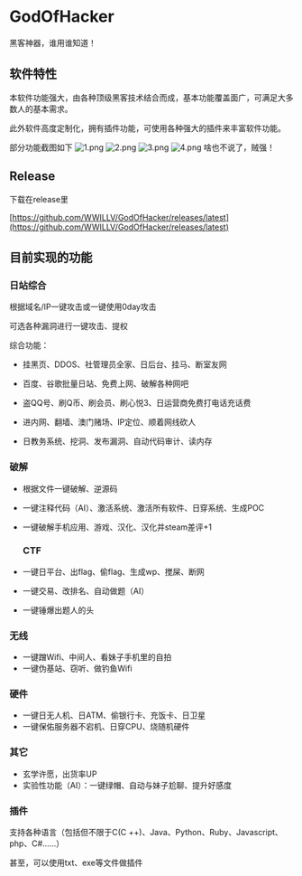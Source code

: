 # GodOfHacker
黑客神器，谁用谁知道！

## 软件特性

本软件功能强大，由各种顶级黑客技术结合而成，基本功能覆盖面广，可满足大多数人的基本需求。

此外软件高度定制化，拥有插件功能，可使用各种强大的插件来丰富软件功能。

部分功能截图如下
![1.png](https://i.loli.net/2018/08/04/5b6526975ac34.png)
![2.png](https://i.loli.net/2018/08/04/5b65269765ae0.png)
![3.png](https://i.loli.net/2018/08/04/5b6526976af67.png)
![4.png](https://i.loli.net/2018/08/04/5b65269778322.png)
啥也不说了，贼强！

## Release
下载在release里

[https://github.com/WWILLV/GodOfHacker/releases/latest](https://github.com/WWILLV/GodOfHacker/releases/latest)

## 目前实现的功能

### 日站综合

根据域名/IP一键攻击或一键使用0day攻击

可选各种漏洞进行一键攻击、提权

综合功能：

- 挂黑页、DDOS、社管理员全家、日后台、挂马、断室友网

- 百度、谷歌批量日站、免费上网、破解各种网吧

- 盗QQ号、刷Q币、刷会员、刷心悦3、日运营商免费打电话充话费

- 进内网、翻墙、澳门赌场、IP定位、顺着网线砍人

- 日教务系统、挖洞、发布漏洞、自动代码审计、读内存

  
### 破解

- 根据文件一键破解、逆源码
- 一键注释代码（AI）、激活系统、激活所有软件、日穿系统、生成POC
- 一键破解手机应用、游戏、汉化、汉化并steam差评+1

  ### CTF

- 一键日平台、出flag、偷flag、生成wp、搅屎、断网
- 一键交易、改排名、自动做题（AI）
- 一键锤爆出题人的头

### 无线

- 一键蹭Wifi、中间人、看妹子手机里的自拍
- 一键伪基站、窃听、做钓鱼Wifi

### 硬件

- 一键日无人机、日ATM、偷银行卡、充饭卡、日卫星
- 一键保佑服务器不宕机、日穿CPU、烧随机硬件

### 其它

- 玄学许愿，出货率UP
- 实验性功能（AI）：一键绿帽、自动与妹子尬聊、提升好感度

### 插件

支持各种语言（包括但不限于C(C ++)、Java、Python、Ruby、Javascript、php、C#……）

甚至，可以使用txt、exe等文件做插件